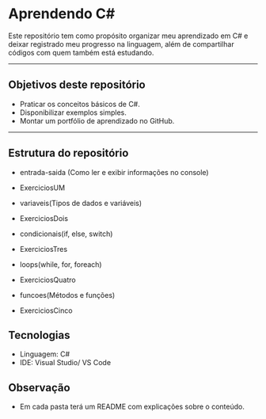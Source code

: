 # Aprendendo C#
Este repositório tem como propósito organizar meu aprendizado em C# e deixar registrado meu progresso na linguagem, além de compartilhar códigos com quem também está estudando. 

---

## Objetivos deste repositório
- Praticar os conceitos básicos de C#.
- Disponibilizar exemplos simples.
- Montar um portfólio de aprendizado no GitHub.

---

## Estrutura do repositório
- entrada-saida (Como ler e exibir informações no console)
* ExerciciosUM
- variaveis(Tipos de dados e variáveis)
* ExerciciosDois
- condicionais(if, else, switch)
* ExerciciosTres
- loops(while, for, foreach)
* ExerciciosQuatro
- funcoes(Métodos e funções)
* ExerciciosCinco

## Tecnologias
- Linguagem: C#
- IDE: Visual Studio/ VS Code

## Observação
- Em cada pasta terá um README com explicações sobre o conteúdo.


